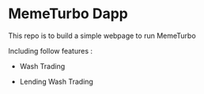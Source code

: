 # MemeTurbo Dapp

This repo is to build a simple webpage to run MemeTurbo

Including follow features :

- Wash Trading

- Lending Wash Trading 